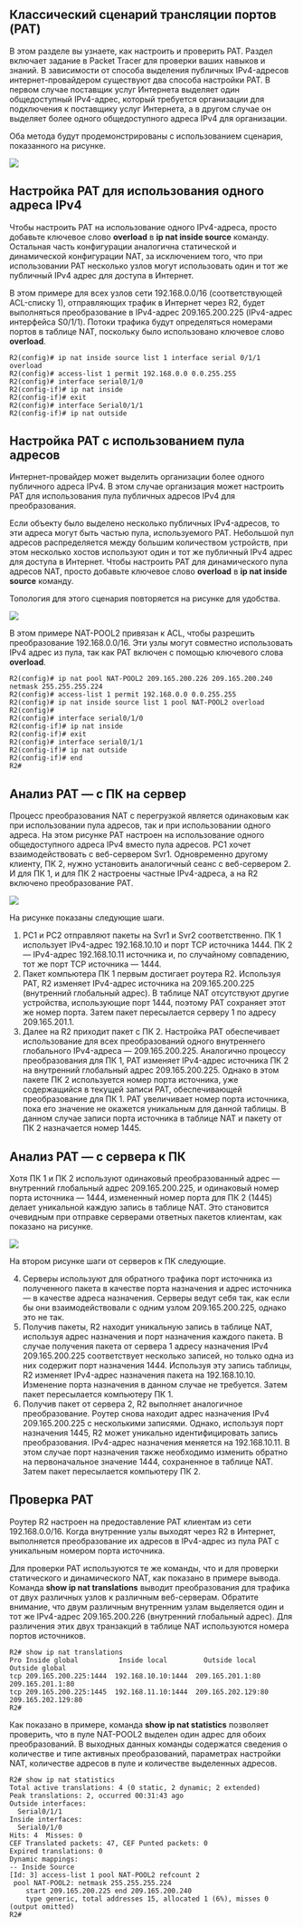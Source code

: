 <!-- 6.6.1 -->
## Классический сценарий трансляции портов (PAT)

В этом разделе вы узнаете, как настроить и проверить PAT. Раздел включает задание в Packet Tracer для проверки ваших навыков и знаний. В зависимости от способа выделения публичных IPv4-адресов интернет-провайдером существуют два способа настройки PAT. В первом случае поставщик услуг Интернета выделяет один общедоступный IPv4-адрес, который требуется организации для подключения к поставщику услуг Интернета, а в другом случае он выделяет более одного общедоступного адреса IPv4 для организации.

Оба метода будут продемонстрированы с использованием сценария, показанного на рисунке.

![](./assets/6.6.1.svg)
<!-- /courses/ensa-dl/ae8e8c86-34fd-11eb-ba19-f1886492e0e4/aeb54e64-34fd-11eb-ba19-f1886492e0e4/assets/c63dd192-1c46-11ea-af56-e368b99e9723.svg -->

<!--
На рисунке изображен процесс преобразования адресов порта. Внутренняя сеть из двух ПК с PC1 по адресу 192.168.10.10 и PC2 по адресу 192.168.11.10, подключенных к R1 на последовательном подключении S0/1/0 к R2. На внешнем подключении к Интернету R2 у вас есть два сервера Svr1 по адресу 209.165.201.1 и Srvr2 по адресу 209.165.202.129. Существует таблица NAT с четырьмя столбцами: внутренний локальный адрес, внутренний глобальный адрес, вешний локальный адрес и внешний глобальный адрес. PC1 имеет внутренний локальный IP-адрес 192.168.10. 10:1444 сопоставлен с внутренним глобальным адресом 209.165.200. 225:1444. Внешний локальный IP-адрес — это адрес назначения 209.165.201. 1:80, сопоставленный с 209.165.201. 1:80. PC2 имеет внутренний локальный IP-адрес 192.168.11. 10:1444 сопоставлен с внутренним глобальным IP-адресом 209.165.200. 226:1445. Адрес назначения PC2s — внешний глобальный IP-адрес 209.165.202. 129:80 сопоставлен с внешним глобальным IP-адресом 209.165.202. 129:80
-->

<!-- 6.6.2 -->
## Настройка PAT для использования одного адреса IPv4

Чтобы настроить PAT на использование одного IPv4-адреса, просто добавьте ключевое слово **overload** в **ip nat inside source** команду. Остальная часть конфигурации аналогична статической и динамической конфигурации NAT, за исключением того, что при использовании PAT несколько узлов могут использовать один и тот же публичный IPv4 адрес для доступа в Интернет.

В этом примере для всех узлов сети 192.168.0.0/16 (соответствующей ACL-списку 1), отправляющих трафик в Интернет через R2, будет выполняться преобразование в IPv4-адрес 209.165.200.225 (IPv4-адрес интерфейса S0/1/1). Потоки трафика будут определяться номерами портов в таблице NAT, поскольку было использовано ключевое слово **overload**.

```
R2(config)# ip nat inside source list 1 interface serial 0/1/1 overload
R2(config)# access-list 1 permit 192.168.0.0 0.0.255.255
R2(config)# interface serial0/1/0
R2(config-if)# ip nat inside
R2(config-if)# exit
R2(config)# interface Serial0/1/1
R2(config-if)# ip nat outside
```

<!-- 6.6.3 -->
## Настройка PAT с использованием пула адресов

Интернет-провайдер может выделить организации более одного публичного адреса IPv4. В этом случае организация может настроить PAT для использования пула публичных адресов IPv4 для преобразования.

Если объекту было выделено несколько публичных IPv4-адресов, то эти адреса могут быть частью пула, используемого PAT. Небольшой пул адресов распределяется между большим количеством устройств, при этом несколько хостов используют один и тот же публичный IPv4 адрес для доступа в Интернет. Чтобы настроить PAT для динамического пула адресов NAT, просто добавьте ключевое слово **overload** в **ip nat inside source** команду.

Топология для этого сценария повторяется на рисунке для удобства.

![](./assets/6.6.3.svg)
<!-- /courses/ensa-dl/ae8e8c86-34fd-11eb-ba19-f1886492e0e4/aeb54e64-34fd-11eb-ba19-f1886492e0e4/assets/c63ebbf2-1c46-11ea-af56-e368b99e9723.svg -->

<!--
На рисунке изображен процесс преобразования адресов порта. Внутренняя сеть из двух ПК с PC1 по адресу 192.168.10.10 и PC2 по адресу 192.168.11.10, подключенных к роутеру R1 на последовательном подключении S0/1/0 к R2. На внешнем подключении к Интернету R2 у вас есть два сервера Svr1 по адресу 209.165.201.1 и Srvr2 по адресу 209.165.202.129. Существует таблица NAT с четырьмя столбцами: внутренний локальный адрес, внутренний глобальный адрес, внешний локальный адрес и внешний глобальный адрес. PC1 имеет внутренний локальный IP-адрес 192.168.10. 10:1444 сопоставлен с внутренним глобальным адресом 209.165.200. 225:1444. Внешний локальный IP-адрес — это адрес назначения 209.165.201. 1:80, сопоставленный с 209.165.201. 1:80. PC2 имеет внутренний локальный IP-адрес 192.168.11. 10:1444 сопоставлен с внутренним глобальным IP-адресом 209.165.200. 226:1445. Адрес назначения PC2s — внешний глобальный IP-адрес 209.165.202. 129:80 сопоставлен с внешним глобальным IP-адресом 209.165.202. 129:80
-->

В этом примере NAT-POOL2 привязан к ACL, чтобы разрешить преобразование 192.168.0.0/16. Эти узлы могут совместно использовать IPv4 адрес из пула, так как PAT включен с помощью ключевого слова **overload**.

```
R2(config)# ip nat pool NAT-POOL2 209.165.200.226 209.165.200.240 netmask 255.255.255.224
R2(config)# access-list 1 permit 192.168.0.0 0.0.255.255
R2(config)# ip nat inside source list 1 pool NAT-POOL2 overload
R2(config)# 
R2(config)# interface serial0/1/0
R2(config-if)# ip nat inside
R2(config-if)# exit
R2(config)# interface serial0/1/1
R2(config-if)# ip nat outside
R2(config-if)# end
R2#
```

<!-- 6.6.4 -->
## Анализ PAT — c ПК на сервер

Процесс преобразования NAT с перегрузкой является одинаковым как при использовании пула адресов, так и при использовании одного адреса. На этом рисунке PAT настроен на использование одного общедоступного адреса IPv4 вместо пула адресов. PC1 хочет взаимодействовать с веб-сервером Svr1. Одновременно другому клиенту, ПК 2, нужно установить аналогичный сеанс с веб-сервером 2. И для ПК 1, и для ПК 2 настроены частные IPv4-адреса, а на R2 включено преобразование PAT.

![](./assets/6.6.4.svg)
<!-- /courses/ensa-dl/ae8e8c86-34fd-11eb-ba19-f1886492e0e4/aeb54e64-34fd-11eb-ba19-f1886492e0e4/assets/c63fa652-1c46-11ea-af56-e368b99e9723.svg -->

На рисунке показаны следующие шаги.

1.  PC1 и PC2 отправляют пакеты на Svr1 и Svr2 соответственно. ПК 1 использует IPv4-адрес 192.168.10.10 и порт TCP источника 1444. ПК 2  — IPv4-адрес 192.168.10.11 источника и, по случайному совпадению, тот же порт TCP источника — 1444.
2.  Пакет компьютера ПК 1 первым достигает роутера R2. Используя PAT, R2 изменяет IPv4-адрес источника на 209.165.200.225 (внутренний глобальный адрес). В таблице NAT отсутствуют другие устройства, использующие порт 1444, поэтому PAT сохраняет этот же номер порта. Затем пакет пересылается серверу 1 по адресу 209.165.201.1.
3.  Далее на R2 приходит пакет с ПК 2. Настройка PAT обеспечивает использование для всех преобразований одного внутреннего глобального IPv4-адреса — 209.165.200.225. Аналогично процессу преобразования для ПК 1, PAT изменяет IPv4-адрес источника ПК 2 на внутренний глобальный адрес 209.165.200.225. Однако в этом пакете ПК 2 используется номер порта источника, уже содержащийся в текущей записи PAT, обеспечивающей преобразование для ПК 1. PAT увеличивает номер порта источника, пока его значение не окажется уникальным для данной таблицы. В данном случае записи порта источника в таблице NAT и пакету от ПК 2 назначается номер 1445.

<!--
На рисунке изображен анализ PAT от ПК к серверу. Внутренняя сеть из двух ПК с PC1 по адресу 192.168.10.10 и PC2 по адресу 192.168.11.10, подключенных к R1 на последовательном подключении S0/1/0 к R2. На внешнем подключении к Интернету R2 у вас есть два сервера Svr1 по адресу 209.165.201.1 и Srvr2 по адресу 209.165.202.129. Существует таблица NAT с четырьмя столбцами: внутренний локальный адрес, внутренний глобальный адрес, внешний локальный адрес и внешний глобальный адрес. PC1 имеет внутренний локальный IP-адрес 192.168.10. 10:1444 сопоставлен с внутренним глобальным адресом 209.165.200. 225:1444. Внешний локальный IP-адрес — это адрес назначения 209.165.201. 1:80, сопоставленный с 209.165.201. 1:80. PC2 имеет внутренний локальный IP-адрес 192.168.11. 10:1444 сопоставлен с внутренним глобальным IP-адресом 209.165.200. 226:1445. Адрес назначения PC2s — внешний глобальный IP-адрес 209.165.202. 129:80 сопоставлен с внешним глобальным IP-адресом 209.165.202. 129:80.
-->

<!-- 6.6.5 -->
## Анализ PAT — с сервера к ПК

Хотя ПК 1 и ПК 2 используют одинаковый преобразованный адрес — внутренний глобальный адрес 209.165.200.225, и одинаковый номер порта источника — 1444, измененный номер порта для ПК 2 (1445) делает уникальной каждую запись в таблице NAT. Это становится очевидным при отправке серверами ответных пакетов клиентам, как показано на рисунке.

![](./assets/6.6.5.svg)
<!-- /courses/ensa-dl/ae8e8c86-34fd-11eb-ba19-f1886492e0e4/aeb54e64-34fd-11eb-ba19-f1886492e0e4/assets/c64090b0-1c46-11ea-af56-e368b99e9723.svg -->

На втором рисунке шаги от серверов к ПК следующие.

4.  Серверы используют для обратного трафика порт источника из полученного пакета в качестве порта назначения и адрес источника — в качестве адреса назначения. Серверы ведут себя так, как если бы они взаимодействовали с одним узлом 209.165.200.225, однако это не так.
5.  Получив пакеты, R2 находит уникальную запись в таблице NAT, используя адрес назначения и порт назначения каждого пакета. В случае получения пакета от сервера 1 адресу назначения IPv4 209.165.200.225 соответствует несколько записей, но только одна из них содержит порт назначения 1444. Используя эту запись таблицы, R2 изменяет IPv4-адрес назначения пакета на 192.168.10.10. Изменение порта назначения в данном случае не требуется. Затем пакет пересылается компьютеру ПК 1.
6.  Получив пакет от сервера 2, R2 выполняет аналогичное преобразование. Роутер снова находит адрес назначения IPv4 209.165.200.225 с несколькими записями. Однако, используя порт назначения 1445, R2 может уникально идентифицировать запись преобразования. IPv4-адрес назначения меняется на 192.168.10.11. В этом случае порт назначения также необходимо изменить обратно на первоначальное значение 1444, сохраненное в таблице NAT. Затем пакет пересылается компьютеру ПК 2.

<!--
На рисунке изображен анализ PAT от сервера к ПК. Внутренняя сеть из двух ПК с PC1 по адресу 192.168.10.10 и PC2 по адресу 192.168.11.10, подключенных к R1 на последовательном подключении S0/1/0 к R2. На внешнем подключении к Интернету R2 у вас есть два сервера Svr1 по адресу 209.165.201.1 и Srvr2 по адресу 209.165.202.129. Существует таблица NAT с четырьмя столбцами: внутренний локальный адрес, внутренний глобальный адрес, вВнешний локальный адрес и внешний глобальный адрес. PC1 имеет внутренний локальный IP-адрес 192.168.10. 10:1444 сопоставлен с внутренним глобальным адресом 209.165.200. 225:1444. Внешний локальный IP-адрес — это адрес назначения 209.165.201. 1:80, сопоставленный с 209.165.201. 1:80. PC2 имеет внутренний локальный IP-адрес 192.168.11. 10:1444 сопоставлен с внутренним глобальным IP-адресом 209.165.200. 226:1445. Адрес назначения PC2s — внешний глобальный IP-адрес 209.165.202. 129:80 сопоставлен с внешним глобальным IP-адресом 209.165.202. 129:80
-->

<!-- 6.6.6 -->
## Проверка PAT

Роутер R2 настроен на предоставление PAT клиентам из сети 192.168.0.0/16. Когда внутренние узлы выходят через R2 в Интернет, выполняется преобразование их адресов в IPv4-адрес из пула PAT с уникальным номером порта источника.

Для проверки PAT используются те же команды, что и для проверки статического и динамического NAT, как показано в примере вывода. Команда **show ip nat translations** выводит преобразования для трафика от двух различных узлов к различным веб-серверам. Обратите внимание, что двум различным внутренним узлам выделяется один и тот же IPv4-адрес 209.165.200.226 (внутренний глобальный адрес). Для различения этих двух транзакций в таблице NAT используются номера портов источников.

```
R2# show ip nat translations
Pro Inside global          Inside local         Outside local      Outside global
tcp 209.165.200.225:1444  192.168.10.10:1444  209.165.201.1:80   209.165.201.1:80
tcp 209.165.200.225:1445  192.168.11.10:1444  209.165.202.129:80 209.165.202.129:80
R2#
```

Как показано в примере, команда **show ip nat statistics** позволяет проверить, что в пуле NAT-POOL2 выделен один адрес для обоих преобразований. В выходных данных команды содержатся сведения о количестве и типе активных преобразований, параметрах настройки NAT, количестве адресов в пуле и количестве выделенных адресов.

```
R2# show ip nat statistics 
Total active translations: 4 (0 static, 2 dynamic; 2 extended)
Peak translations: 2, occurred 00:31:43 ago
Outside interfaces:
  Serial0/1/1
Inside interfaces: 
  Serial0/1/0
Hits: 4  Misses: 0
CEF Translated packets: 47, CEF Punted packets: 0
Expired translations: 0
Dynamic mappings:
-- Inside Source
[Id: 3] access-list 1 pool NAT-POOL2 refcount 2
 pool NAT-POOL2: netmask 255.255.255.224
	start 209.165.200.225 end 209.165.200.240
	type generic, total addresses 15, allocated 1 (6%), misses 0
(output omitted)
R2#
```


